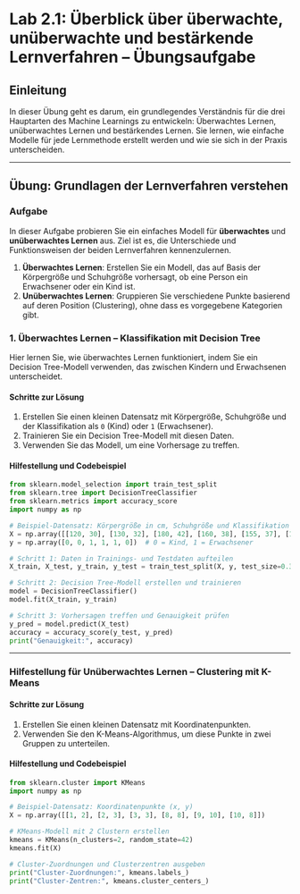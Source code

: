 # Lab 2.1: Überblick über überwachte, unüberwachte und bestärkende Lernverfahren – Übungsaufgabe

## Einleitung
In dieser Übung geht es darum, ein grundlegendes Verständnis für die drei Hauptarten des Machine Learnings zu entwickeln: Überwachtes Lernen, unüberwachtes Lernen und bestärkendes Lernen. Sie lernen, wie einfache Modelle für jede Lernmethode erstellt werden und wie sie sich in der Praxis unterscheiden.

---

## Übung: Grundlagen der Lernverfahren verstehen

### Aufgabe
In dieser Aufgabe probieren Sie ein einfaches Modell für **überwachtes** und **unüberwachtes Lernen** aus. Ziel ist es, die Unterschiede und Funktionsweisen der beiden Lernverfahren kennenzulernen.

1. **Überwachtes Lernen**: Erstellen Sie ein Modell, das auf Basis der Körpergröße und Schuhgröße vorhersagt, ob eine Person ein Erwachsener oder ein Kind ist.
2. **Unüberwachtes Lernen**: Gruppieren Sie verschiedene Punkte basierend auf deren Position (Clustering), ohne dass es vorgegebene Kategorien gibt.

### 1. Überwachtes Lernen – Klassifikation mit Decision Tree

Hier lernen Sie, wie überwachtes Lernen funktioniert, indem Sie ein Decision Tree-Modell verwenden, das zwischen Kindern und Erwachsenen unterscheidet.

#### Schritte zur Lösung
1. Erstellen Sie einen kleinen Datensatz mit Körpergröße, Schuhgröße und der Klassifikation als `0` (Kind) oder `1` (Erwachsener).
2. Trainieren Sie ein Decision Tree-Modell mit diesen Daten.
3. Verwenden Sie das Modell, um eine Vorhersage zu treffen.

#### Hilfestellung und Codebeispiel

```python
from sklearn.model_selection import train_test_split
from sklearn.tree import DecisionTreeClassifier
from sklearn.metrics import accuracy_score
import numpy as np

# Beispiel-Datensatz: Körpergröße in cm, Schuhgröße und Klassifikation (0 = Kind, 1 = Erwachsener)
X = np.array([[120, 30], [130, 32], [180, 42], [160, 38], [155, 37], [140, 34]])
y = np.array([0, 0, 1, 1, 1, 0])  # 0 = Kind, 1 = Erwachsener

# Schritt 1: Daten in Trainings- und Testdaten aufteilen
X_train, X_test, y_train, y_test = train_test_split(X, y, test_size=0.3, random_state=42)

# Schritt 2: Decision Tree-Modell erstellen und trainieren
model = DecisionTreeClassifier()
model.fit(X_train, y_train)

# Schritt 3: Vorhersagen treffen und Genauigkeit prüfen
y_pred = model.predict(X_test)
accuracy = accuracy_score(y_test, y_pred)
print("Genauigkeit:", accuracy)

```
---


### Hilfestellung für Unüberwachtes Lernen – Clustering mit K-Means

#### Schritte zur Lösung

1. Erstellen Sie einen kleinen Datensatz mit Koordinatenpunkten.
2. Verwenden Sie den K-Means-Algorithmus, um diese Punkte in zwei Gruppen zu unterteilen.

#### Hilfestellung und Codebeispiel

```python
from sklearn.cluster import KMeans
import numpy as np

# Beispiel-Datensatz: Koordinatenpunkte (x, y)
X = np.array([[1, 2], [2, 3], [3, 3], [8, 8], [9, 10], [10, 8]])

# KMeans-Modell mit 2 Clustern erstellen
kmeans = KMeans(n_clusters=2, random_state=42)
kmeans.fit(X)

# Cluster-Zuordnungen und Clusterzentren ausgeben
print("Cluster-Zuordnungen:", kmeans.labels_)
print("Cluster-Zentren:", kmeans.cluster_centers_)
